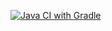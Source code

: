 [![Java CI with Gradle](https://github.com/Ev-genia-Moon/Selenium1/actions/workflows/gradle.yml/badge.svg)](https://github.com/Ev-genia-Moon/Selenium1/actions/workflows/gradle.yml)